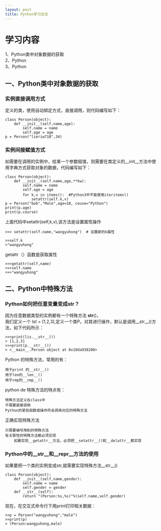 ```yaml
---
layout: post
title: Python学习日志
---
```

# 学习内容
1、Python类中对象数据的获取<br>
2、Python<br>
3、Python<br>

## 一、Python类中对象数据的获取
### 实例直接调用方式
定义的类，使用自动绑定方式，直接调用，则代码编写如下：

	class Person(object):
		def __init__(self,name,age):
			self.name = name
			self.age = age
	p = Person("lieriw710",34)

### 实例间接赋值方式
如需要在调用的实例中，给某一个参数赋值，则需要在类定义的__init__方法中使用字典方式获取对象的数据，代码编写如下：

	class Person(object):
		def __init__(self.name,age,**kw):
			self.name = name
			self.age = age
			for k,v in items():  #Python3中不能使用iteritems()
				setattr(self.k,v)
	p = Person("bob","Male",age=18, couse="Python")
	print(p.age)
	print(p.course)

上面代码中setattr(self,k,v),该方法是设置属性操作 <br>
	
	>>> setattr(self.name,"wangyuhong")  # 设置新的k属性
	
	>>self.k
	>"wangyuhong"
getattr（）函数是获取属性<br>
	
	>>>getattr(self,name)
	>>>self.name
	>>>"wangyuhong"

## 二、Python中特殊方法
### Python如何把任意变量变成str？
因为任意数据类型的实例都有一个特殊方法   __str__()，<br>
我们定义一个 lst = [1,2,3],定义一个类P。对其进行操作，默认是调用__str__()方法，如下代码所示：

	>>>print(lis.__str__())
	> [1,2,3]
	>>>print(p.__str__())
	> <__main__.Person object at 0x10da938200>
Python 的特殊方法，常用的有：

	用于print 的__str__()
	用于len的__len__()
	用于cmp的__cmp__()
python de 特殊方法的特点有：
	
	特殊方法定义在class中
	不需要直接调用
	Python的某些函数或操作符会调用对应的特殊方法

正确实现特殊方法
	
	只需要编写用到的特殊方法
	有关联性的特殊方法都必须实现
		如要实现__getattr__方法，必须把__setattr__()和__delattr__都实现

### Python中的__str__和__repr__方法的使用
如果要把一个类的实例变成str,就需要实现特殊方法__str__()
	
	class Person(object):
		def __init__(self,name,gender):
			self.name = name
			self.gender = gender
		def __str__(self):
			return "(Person:%s,%s)"%(self.name,self.gender)
现在，在交互式命令行下用print打印相关数据：
	
	>>p = Person("wangyuhong","male")
	>>print(p)
	> (Person:wangyuhong,male)


			
